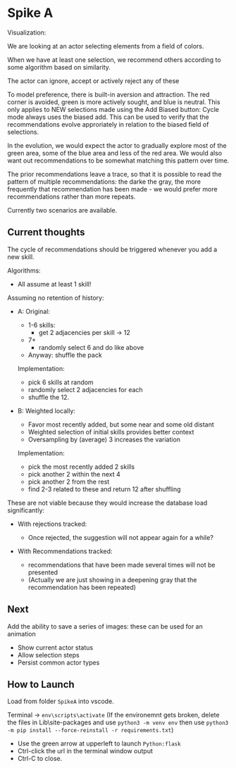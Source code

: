 # Spike A

Visualization:

We are looking at an actor selecting elements from a field of colors.

When we have at least one selection, we recommend others according to some algorithm based on similarity.

The actor can ignore, accept or actively reject any of these

To model preference, there is built-in aversion and attraction. The red corner is avoided, green is more actively sought, and blue is neutral. This only applies to NEW selections made using the Add Biased button: Cycle mode always uses the biased add. This can be used to verify that the recommendations evolve approriately in relation to the biased field of selections.

In the evolution, we would expect the actor to gradually explore most of the green area, some of the blue area and less of the red area. We would also want out recommendations to be somewhat matching this pattern over time.

The prior recommendations leave a trace, so that it is possible to read the pattern of multiple recommendations: the darke the gray, the more frequently that recommendation has been made - we would prefer more recommendations rather than more repeats.

Currently two scenarios are available.

## Current thoughts

The cycle of recommendations should be triggered whenever you add a new skill.

Algorithms:

- All assume at least 1 skill!
  
Assuming no retention of history:

- A: Original:
  - 1-6 skills:
    - get 2 adjacencies per skill -> 12
  - 7+
    - randomly select 6 and do like above
  - Anyway: shuffle the pack

  Implementation:
  - pick 6 skills at random
  - randomly select 2 adjacencies for each
  - shuffle the 12.

- B: Weighted locally:
  - Favor most recently added, but some near and some old distant
  - Weighted selection of initial skills provides better context
  - Oversampling by (average) 3 increases the variation

  Implementation:
  - pick the most recently added 2 skills
  - pick another 2 within the next 4
  - pick another 2 from the rest
  - find 2-3 related to these and return 12 after shuffling

These are not viable because they would increase the database load significantly:

- With rejections tracked:
  - Once rejected, the suggestion will not appear again for a while?
  
- With Recommendations tracked:
  - recommendations that have been made several times will not be presented
  - (Actually we are just showing in a deepening gray that the recommendation has been repeated)

## Next

Add the ability to save a series of images: these can be used for an animation

- Show current actor status
- Allow selection steps
- Persist common actor types

## How to Launch

Load from folder `SpikeA` into vscode.

Terminal -> `env\scripts\activate`
(If the environemnt gets broken, delete the files in Lib\site-packages and use `python3 -m venv env`
then use `python3 -m pip install --force-reinstall -r requirements.txt`)

- Use the green arrow at upperleft to launch `Python:flask`
- Ctrl-click the url in the terminal window output
- Ctrl-C to close.
